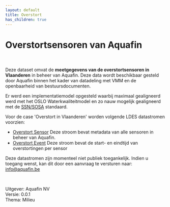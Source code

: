 ```yaml
---
layout: default
title: Overstort
has_children: true
---
```


# Overstortsensoren van Aquafin

<br>
<br>
Deze dataset omvat de <b>meetgegevens van de overstortsensoren in Vlaanderen</b> in beheer van Aquafin. Deze data wordt beschikbaar gesteld door Aquafin binnen het kader van datadeling met VMM en de openbaarheid van bestuursdocumenten. 

Er werd een implementatiemodel opgesteld waarbij maximaal gealigneerd werd met het OSLO Waterkwaliteitmodel en zo nauw mogelijk gealigneerd met de [SSN/SOSA](https://www.w3.org/TR/2017/REC-vocab-ssn-20171019/) standaard.

Voor de case 'Overstort in Vlaanderen' worden volgende LDES datastromen voorzien:
* [Overstort Sensor](https://ldes-overstort.test.az.aquafin.be/ldes/overstort-sensor)  Deze stroom bevat metadata van alle sensoren in beheer van Aquafin.
* [Overstort Event](https://ldes-overstort.test.az.aquafin.be/ldes/overstort-event-cleansed)  Deze stroom bevat de start- en eindtijd van overstortingen per sensor

Deze datastromen zijn momenteel niet publiek toegankelijk.
Indien u toegang wenst, kan dit door een aanvraag te versturen naar: info@aquafin.be

<br>

Uitgever: Aquafin NV <br>
Versie: 0.0.1 <br>
Thema: Milieu <br>
